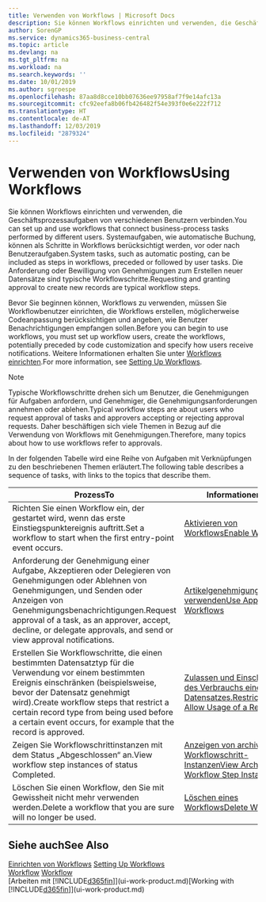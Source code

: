 ```yaml
---
title: Verwenden von Workflows | Microsoft Docs
description: Sie können Workflows einrichten und verwenden, die Geschäftsprozessaufgaben von verschiedenen Benutzern verbinden. Systemaufgaben, wie automatische Buchung, können als Schritte in Workflows berücksichtigt werden, vor oder nach Benutzeraufgaben. Die Anforderung oder Bewilligung von Genehmigungen zum Erstellen neuer Datensätze sind typische Workflowschritte.
author: SorenGP
ms.service: dynamics365-business-central
ms.topic: article
ms.devlang: na
ms.tgt_pltfrm: na
ms.workload: na
ms.search.keywords: ''
ms.date: 10/01/2019
ms.author: sgroespe
ms.openlocfilehash: 87aa8d8cce10bb07636ee97958af7f9e14afc13a
ms.sourcegitcommit: cfc92eefa8b06fb426482f54e393f0e6e222f712
ms.translationtype: HT
ms.contentlocale: de-AT
ms.lasthandoff: 12/03/2019
ms.locfileid: "2879324"
---
```

# <a name="using-workflows"></a><span data-ttu-id="c7795-105">Verwenden von Workflows</span><span class="sxs-lookup"><span data-stu-id="c7795-105">Using Workflows</span></span>
<span data-ttu-id="c7795-106">Sie können Workflows einrichten und verwenden, die Geschäftsprozessaufgaben von verschiedenen Benutzern verbinden.</span><span class="sxs-lookup"><span data-stu-id="c7795-106">You can set up and use workflows that connect business-process tasks performed by different users.</span></span> <span data-ttu-id="c7795-107">Systemaufgaben, wie automatische Buchung, können als Schritte in Workflows berücksichtigt werden, vor oder nach Benutzeraufgaben.</span><span class="sxs-lookup"><span data-stu-id="c7795-107">System tasks, such as automatic posting, can be included as steps in workflows, preceded or followed by user tasks.</span></span> <span data-ttu-id="c7795-108">Die Anforderung oder Bewilligung von Genehmigungen zum Erstellen neuer Datensätze sind typische Workflowschritte.</span><span class="sxs-lookup"><span data-stu-id="c7795-108">Requesting and granting approval to create new records are typical workflow steps.</span></span>  

 <span data-ttu-id="c7795-109">Bevor Sie beginnen können, Workflows zu verwenden, müssen Sie Workflowbenutzer einrichten, die Workflows erstellen, möglicherweise Codeanpassung berücksichtigen und angeben, wie Benutzer Benachrichtigungen empfangen sollen.</span><span class="sxs-lookup"><span data-stu-id="c7795-109">Before you can begin to use workflows, you must set up workflow users, create the workflows, potentially preceded by code customization and specify how users receive notifications.</span></span> <span data-ttu-id="c7795-110">Weitere Informationen erhalten Sie unter [Workflows einrichten](across-set-up-workflows.md).</span><span class="sxs-lookup"><span data-stu-id="c7795-110">For more information, see [Setting Up Workflows](across-set-up-workflows.md).</span></span>  

> [!NOTE]  
>  <span data-ttu-id="c7795-111">Typische Workflowschritte drehen sich um Benutzer, die Genehmigungen für Aufgaben anfordern, und Genehmiger, die Genehmigungsanforderungen annehmen oder ablehen.</span><span class="sxs-lookup"><span data-stu-id="c7795-111">Typical workflow steps are about users who request approval of tasks and approvers accepting or rejecting approval requests.</span></span> <span data-ttu-id="c7795-112">Daher beschäftigen sich viele Themen in Bezug auf die Verwendung von Workflows mit Genehmigungen.</span><span class="sxs-lookup"><span data-stu-id="c7795-112">Therefore, many topics about how to use workflows refer to approvals.</span></span>  

 <span data-ttu-id="c7795-113">In der folgenden Tabelle wird eine Reihe von Aufgaben mit Verknüpfungen zu den beschriebenen Themen erläutert.</span><span class="sxs-lookup"><span data-stu-id="c7795-113">The following table describes a sequence of tasks, with links to the topics that describe them.</span></span>  

|<span data-ttu-id="c7795-114">**Prozess**</span><span class="sxs-lookup"><span data-stu-id="c7795-114">**To**</span></span>|<span data-ttu-id="c7795-115">**Informationen**</span><span class="sxs-lookup"><span data-stu-id="c7795-115">**See**</span></span>|  
|------------|-------------|  
|<span data-ttu-id="c7795-116">Richten Sie einen Workflow ein, der gestartet wird, wenn das erste Einstiegspunktereignis auftritt.</span><span class="sxs-lookup"><span data-stu-id="c7795-116">Set a workflow to start when the first entry-point event occurs.</span></span>|[<span data-ttu-id="c7795-117">Aktivieren von Workflows</span><span class="sxs-lookup"><span data-stu-id="c7795-117">Enable Workflows</span></span>](across-how-to-enable-workflows.md)|  
|<span data-ttu-id="c7795-118">Anforderung der Genehmigung einer Aufgabe, Akzeptieren oder Delegieren von Genehmigungen oder Ablehnen von Genehmigungen, und Senden oder Anzeigen von Genehmigungsbenachrichtigungen.</span><span class="sxs-lookup"><span data-stu-id="c7795-118">Request approval of a task, as an approver, accept, decline, or delegate approvals, and send or view approval notifications.</span></span>|[<span data-ttu-id="c7795-119">Artikelgenehmigungsworkflow verwenden</span><span class="sxs-lookup"><span data-stu-id="c7795-119">Use Approval Workflows</span></span>](across-how-use-approval-workflows.md)|  
|<span data-ttu-id="c7795-120">Erstellen Sie Workflowschritte, die einen bestimmten Datensatztyp für die Verwendung vor einem bestimmten Ereignis einschränken (beispielsweise, bevor der Datensatz genehmigt wird).</span><span class="sxs-lookup"><span data-stu-id="c7795-120">Create workflow steps that restrict a certain record type from being used before a certain event occurs, for example that the record is approved.</span></span>|[<span data-ttu-id="c7795-121"> Zulassen und Einschränken des Verbrauchs eines Datensatzes.</span><span class="sxs-lookup"><span data-stu-id="c7795-121">Restrict and Allow Usage of a Record</span></span>](across-how-to-restrict-and-allow-usage-of-a-record.md)|  
|<span data-ttu-id="c7795-122">Zeigen Sie Workflowschrittinstanzen mit dem Status „Abgeschlossen“ an.</span><span class="sxs-lookup"><span data-stu-id="c7795-122">View workflow step instances of status Completed.</span></span>|[<span data-ttu-id="c7795-123">Anzeigen von archivierten Workflowschritt-Instanzen</span><span class="sxs-lookup"><span data-stu-id="c7795-123">View Archived Workflow Step Instances</span></span>](across-how-to-view-archived-workflow-step-instances.md)|  
|<span data-ttu-id="c7795-124">Löschen Sie einen Workflow, den Sie mit Gewissheit nicht mehr verwenden werden.</span><span class="sxs-lookup"><span data-stu-id="c7795-124">Delete a workflow that you are sure will no longer be used.</span></span>|[<span data-ttu-id="c7795-125">Löschen eines Workflows</span><span class="sxs-lookup"><span data-stu-id="c7795-125">Delete Workflows</span></span>](across-how-to-delete-workflows.md)|  

## <a name="see-also"></a><span data-ttu-id="c7795-126">Siehe auch</span><span class="sxs-lookup"><span data-stu-id="c7795-126">See Also</span></span>  
<span data-ttu-id="c7795-127">[Einrichten von Workflows](across-set-up-workflows.md) </span><span class="sxs-lookup"><span data-stu-id="c7795-127">[Setting Up Workflows](across-set-up-workflows.md) </span></span>  
<span data-ttu-id="c7795-128">[Workflow](across-workflow.md) </span><span class="sxs-lookup"><span data-stu-id="c7795-128">[Workflow](across-workflow.md) </span></span>  
<span data-ttu-id="c7795-129">[Arbeiten mit [!INCLUDE[d365fin](includes/d365fin_md.md)]](ui-work-product.md)</span><span class="sxs-lookup"><span data-stu-id="c7795-129">[Working with [!INCLUDE[d365fin](includes/d365fin_md.md)]](ui-work-product.md)</span></span>
